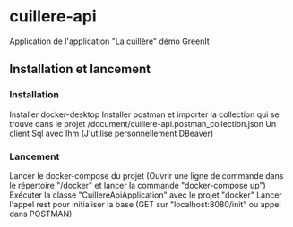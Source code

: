 # cuillere-api
Application de l'application "La cuillère" démo GreenIt

## Installation et lancement

### Installation
Installer docker-desktop
Installer postman et importer la collection qui se trouve dans le projet /document/cuillere-api.postman_collection.json
Un client Sql avec Ihm (J'utilise personnellement DBeaver)
### Lancement
Lancer le docker-compose du projet (Ouvrir une ligne de commande dans le répertoire "/docker" et lancer la commande "docker-compose up")
Exécuter la classe "CuillereApiApplication" avec le projet "docker"
Lancer l'appel rest pour initialiser la base (GET sur "localhost:8080/init" ou appel dans POSTMAN)

